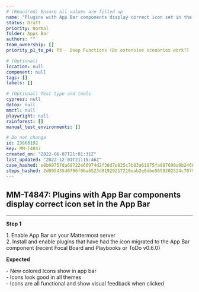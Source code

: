 ```yaml
---
# (Required) Ensure all values are filled up
name: "Plugins with App Bar components display correct icon set in the App Bar"
status: Draft
priority: Normal
folder: Apps Bar
authors: ""
team_ownership: []
priority_p1_to_p4: P3 - Deep Functions (Do extensive scenarios work?)

# (Optional)
location: null
component: null
tags: []
labels: []

# (Optional) Test type and tools
cypress: null
detox: null
mmctl: null
playwright: null
rainforest: []
manual_test_environments: []

# Do not change
id: 23668192
key: MM-T4847
created_on: "2022-06-07T21:01:31Z"
last_updated: "2022-12-01T21:15:46Z"
case_hashed: e8b09757da68722e66974d2f38d7e825c7b83a61875fa887690a9b24662f3bcd79db94cccfdf3c6f067975b9a219a884
steps_hashed: 2d095435d0796f06a6523d81929217216eab2e8dbe5659202524c7079bb46337e82c8d11e9462e6b24dd9ffebfbb6e09
---
```


<!-- (Auto-generated) Based on frontmatter's "key" and "name" -->

## MM-T4847: Plugins with App Bar components display correct icon set in the App Bar

---

**Step 1**

1\. Enable App Bar on your Mattermost server\
2\. Install and enable plugins that have had the icon migrated to the App Bar component (recent Focal Board and Playbooks or ToDo v0.6.0)

**Expected**

\- New colored Icons show in app bar\
\- Icons look good in all themes\
\- Icons are all functional and show visual feedback when clicked
